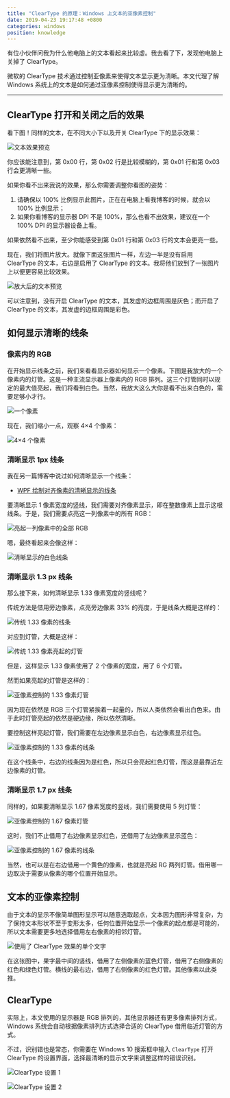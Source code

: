 ```yaml
---
title: "ClearType 的原理：Windows 上文本的亚像素控制"
date: 2019-04-23 19:17:48 +0800
categories: windows
position: knowledge
---
```


有位小伙伴问我为什么他电脑上的文本看起来比较虚。我去看了下，发现他电脑上关掉了 ClearType。

微软的 ClearType 技术通过控制亚像素来使得文本显示更为清晰。本文代理了解 Windows 系统上的文本是如何通过亚像素控制使得显示更为清晰的。

---

<div id="toc"></div>

## ClearType 打开和关闭之后的效果

看下图！同样的文本，在不同大小下以及开关 ClearType 下的显示效果：

![文本效果预览](/static/posts/2019-04-23-17-39-16.png)

你应该能注意到，第 0x00 行，第 0x02 行是比较模糊的，第 0x01 行和第 0x03 行会更清晰一些。

如果你看不出来我说的效果，那么你需要调整你看图的姿势：

1. 请确保以 100% 比例显示此图片，正在在电脑上看我博客的时候，就会以 100% 比例显示；
1. 如果你看博客的显示器 DPI 不是 100%，那么也看不出效果，建议在一个 100% DPI 的显示器设备上看。

如果依然看不出来，至少你能感受到第 0x01 行和第 0x03 行的文本会更亮一些。

现在，我们将图片放大。就像下面这张图片一样，左边一半是没有启用 ClearType 的文本，右边是启用了 ClearType 的文本。我将他们放到了一张图片上以便更容易比较效果。

![放大后的文本预览](/static/posts/2019-04-23-17-29-33.png)

可以注意到，没有开启 ClearType 的文本，其发虚的边框周围是灰色；而开启了 ClearType 的文本，其发虚的边框周围是彩色。

## 如何显示清晰的线条

### 像素内的 RGB

在开始显示线条之前，我们来看看显示器如何显示一个像素。下图是我放大的一个像素内的灯管。这是一种主流显示器上像素内的 RGB 排列。这三个灯管同时以规定的最大值亮起，我们将看到白色。当然，我放大这么大你是看不出来白色的，需要足够小才行。

![一个像素](/static/posts/2019-04-23-17-52-56.png)

现在，我们缩小一点，观察 4×4 个像素：

![4×4 个像素](/static/posts/2019-04-23-17-52-33.png)

### 清晰显示 1px 线条

我在另一篇博客中说过如何清晰显示一个线条：

- [WPF 绘制对齐像素的清晰显示的线条](/post/draw-aligned-lines-using-guidelineset)

要清晰显示 1 像素宽度的竖线，我们需要对齐像素显示，即在整数像素上显示这根线条。于是，我们需要点亮这一列像素中的所有 RGB：

![亮起一列像素中的全部 RGB](/static/posts/2019-04-23-17-58-05.png)

嗯，最终看起来会像这样：

![清晰显示的白色线条](/static/posts/2019-04-23-19-01-06.png)

### 清晰显示 1.3 px 线条

那么接下来，如何清晰显示 1.33 像素宽度的竖线呢？

传统方法是借用旁边像素，点亮旁边像素 33% 的亮度，于是线条大概是这样的：

![传统 1.33 像素的线条](/static/posts/2019-04-23-19-02-08.png)

对应到灯管，大概是这样：

![传统 1.33 像素亮起的灯管](/static/posts/2019-04-23-19-03-05.png)

但是，这样显示 1.33 像素使用了 2 个像素的宽度，用了 6 个灯管。

然而如果亮起的灯管是这样的：

![亚像素控制的 1.33 像素灯管](/static/posts/2019-04-23-19-04-07.png)

因为现在依然是 RGB 三个灯管紧挨着一起量的，所以人类依然会看出白色来。由于此时灯管亮起的依然是硬边缘，所以依然清晰。

要控制这样亮起灯管，我们需要在左边像素显示白色，右边像素显示红色。

![亚像素控制的 1.33 像素的线条](/static/posts/2019-04-23-19-05-49.png)

在这个线条中，右边的线条因为是红色，所以只会亮起红色灯管，而这是最靠近左边像素的灯管。

### 清晰显示 1.7 px 线条

同样的，如果要清晰显示 1.67 像素宽度的竖线，我们需要使用 5 列灯管：

![亚像素控制的 1.67 像素灯管](/static/posts/2019-04-23-19-07-44.png)

这时，我们不止借用了右边像素显示红色，还借用了左边像素显示蓝色：

![亚像素控制的 1.67 像素的线条](/static/posts/2019-04-23-19-08-20.png)

当然，也可以是在右边借用一个黄色的像素，也就是亮起 RG 两列灯管。借用哪一边取决于需要从像素的哪个位置开始显示。

## 文本的亚像素控制

由于文本的显示不像简单图形显示可以随意选取起点，文本因为图形非常复杂，为了保持文本形状不至于变形太多，任何位置开始显示一个像素的起点都是可能的，所以文本需要更多地选择借用左右像素的相邻灯管。

![使用了 ClearType 效果的单个文字](/static/posts/2019-04-23-19-17-35.png)

在这张图中，果字最中间的竖线，借用了左侧像素的蓝色灯管，借用了右侧像素的红色和绿色灯管。横线的最右边，借用了右侧像素的红色灯管。其他像素以此类推。

## ClearType

实际上，本文使用的显示器是 RGB 排列的，其他显示器还有更多像素排列方式，Windows 系统会自动根据像素排列方式选择合适的 ClearType 借用临近灯管的方式。

不过，识别错也是常态，你需要在 Windows 10 搜索框中输入 `ClearType` 打开 ClearType 的设置界面，选择最清晰的显示文字来调整这样的错误识别。

![ClearType 设置 1](/static/posts/2019-04-23-19-15-43.png)

![ClearType 设置 2](/static/posts/2019-04-23-19-15-48.png)
